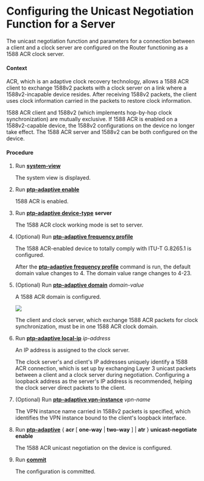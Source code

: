 Configuring the Unicast Negotiation Function for a Server
=========================================================

The unicast negotiation function and parameters for a connection between a client and a clock server are configured on the Router functioning as a 1588 ACR clock server.

#### Context

ACR, which is an adaptive clock recovery technology, allows a 1588 ACR client to exchange 1588v2 packets with a clock server on a link where a 1588v2-incapable device resides. After receiving 1588v2 packets, the client uses clock information carried in the packets to restore clock information.

1588 ACR client and 1588v2 (which implements hop-by-hop clock synchronization) are mutually exclusive. If 1588 ACR is enabled on a 1588v2-capable device, the 1588v2 configurations on the device no longer take effect. The 1588 ACR server and 1588v2 can be both configured on the device.


#### Procedure

1. Run [**system-view**](cmdqueryname=system-view)
   
   
   
   The system view is displayed.
2. Run [**ptp-adaptive enable**](cmdqueryname=ptp-adaptive+enable)
   
   
   
   1588 ACR is enabled.
3. Run [**ptp-adaptive device-type**](cmdqueryname=ptp-adaptive+device-type) **server**
   
   
   
   The 1588 ACR clock working mode is set to server.
4. (Optional) Run [**ptp-adaptive frequency profile**](cmdqueryname=ptp-adaptive+frequency+profile)
   
   
   
   The 1588 ACR-enabled device to totally comply with ITU-T G.8265.1 is configured.
   
   
   
   After the [**ptp-adaptive frequency profile**](cmdqueryname=ptp-adaptive+frequency+profile) command is run, the default domain value changes to 4. The domain value range changes to 4-23.
5. (Optional) Run [**ptp-adaptive domain**](cmdqueryname=ptp-adaptive+domain) *domain-value*
   
   
   
   A 1588 ACR domain is configured.
   
   
   
   ![](../../../../public_sys-resources/note_3.0-en-us.png) 
   
   The client and clock server, which exchange 1588 ACR packets for clock synchronization, must be in one 1588 ACR clock domain.
6. Run [**ptp-adaptive local-ip**](cmdqueryname=ptp-adaptive+local-ip) *ip-address*
   
   
   
   An IP address is assigned to the clock server.
   
   The clock server's and client's IP addresses uniquely identify a 1588 ACR connection, which is set up by exchanging Layer 3 unicast packets between a client and a clock server during negotiation. Configuring a loopback address as the server's IP address is recommended, helping the clock server direct packets to the client.
7. (Optional) Run [**ptp-adaptive vpn-instance**](cmdqueryname=ptp-adaptive+vpn-instance) *vpn-name*
   
   
   
   The VPN instance name carried in 1588v2 packets is specified, which identifies the VPN instance bound to the client's loopback interface.
8. Run [**ptp-adaptive**](cmdqueryname=ptp-adaptive) { **acr** [ **one-way** | **two-way** ] | **atr** } **unicast-negotiate** **enable**
   
   
   
   The 1588 ACR unicast negotiation on the device is configured.
9. Run [**commit**](cmdqueryname=commit)
   
   
   
   The configuration is committed.